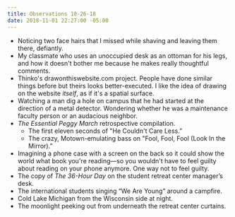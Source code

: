 ```yaml
---
title: Observations 10-26-18
date: 2018-11-01 22:27:00 -05:00
---
```


- Noticing two face hairs that I missed while shaving and leaving them there, defiantly.
- My classmate who uses an unoccupied desk as an ottoman for his legs, and how it doesn't bother me because he makes really thoughtful comments.
- Thinko's drawonthiswebsite.com project. People have done similar things before but theirs looks better-executed. I like the idea of drawing on the website *itself*, as if it's a spatial surface.
- Watching a man dig a hole on campus that he had started at the direction of a metal detector. Wondering whether he was a maintenance faculty person or an audacious neighbor.
- *The Essential Peggy March* retrospective compilation.
	- The first eleven seconds of "He Couldn't Care Less.”
	- The crazy, Motown-emulating bass on "Fool, Fool, Fool (Look In the Mirror).”
- Imagining a phone case with a screen on the back so it could show the world what book you're reading—so you wouldn't have to feel guilty about reading on your phone anymore. One way not to feel guilty.
- The copy of *The 36-Hour Day* on the student retreat center manager’s desk.
- The international students singing “We Are Young” around a campfire.
- Cold Lake Michigan from the Wisconsin side at night.
- The moonlight peeking out from underneath the retreat center curtains.